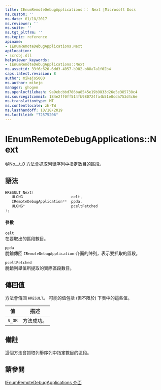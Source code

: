 ```yaml
---
title: IEnumRemoteDebugApplications：： Next |Microsoft Docs
ms.custom: ''
ms.date: 01/18/2017
ms.reviewer: ''
ms.suite: ''
ms.tgt_pltfrm: ''
ms.topic: reference
apiname:
- IEnumRemoteDebugApplications.Next
apilocation:
- scrobj.dll
helpviewer_keywords:
- IEnumRemoteDebugApplications::Next
ms.assetid: 33f6c620-6dd3-4057-b982-b88a7a1f02b4
caps.latest.revision: 8
author: mikejo5000
ms.author: mikejo
manager: ghogen
ms.openlocfilehash: 9a9ebcbbd786ba8545e19b9833d26e5e385738c4
ms.sourcegitcommit: 184e2ff0ff514fb980724fa4b51e0cda753d4c6e
ms.translationtype: MT
ms.contentlocale: zh-TW
ms.lasthandoff: 10/18/2019
ms.locfileid: "72575206"
---
```

# <a name="ienumremotedebugapplicationsnext"></a>IEnumRemoteDebugApplications::Next
@No__t_0 方法會抓取列舉序列中指定數目的區段。  
  
## <a name="syntax"></a>語法  
  
```cpp
HRESULT Next(  
   ULONG                      celt,  
   IRemoteDebugApplication**  ppda,  
   ULONG*                     pceltFetched  
);  
```  
  
#### <a name="parameters"></a>參數  
 `celt`  
 在要取出的區段數目。  
  
 `ppda`  
 脫銷傳回 `IRemoteDebugApplication` 介面的陣列，表示要抓取的區段。  
  
 `pceltFetched`  
 脫銷列舉值所提取的實際區段數目。  
  
## <a name="return-value"></a>傳回值  
 方法會傳回 `HRESULT`。 可能的值包括 (但不限於) 下表中的這些值。  
  
|值|描述|  
|-----------|-----------------|  
|`S_OK`|方法成功。|  
  
## <a name="remarks"></a>備註  
 這個方法會抓取列舉序列中指定數目的區段。  
  
## <a name="see-also"></a>請參閱  
 [IEnumRemoteDebugApplications 介面](../../winscript/reference/ienumremotedebugapplications-interface.md)